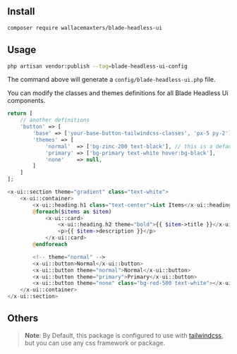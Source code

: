 ## Install

```bash
composer require wallacemaxters/blade-headless-ui 
```

## Usage

```bash
php artisan vendor:publish --tag=blade-headless-ui-config
```
The command above will generate a `config/blade-headless-ui.php` file.

You can modify the classes and themes definitions for all Blade Headless Ui components.

```php
return [
    // another definitions
    'button' => [
        'base' => ['your-base-button-tailwindcss-classes', 'px-5 py-2'],
        'themes' => [
            'normal'  => ['bg-zinc-200 text-black'], // this is a default theme for all components
            'primary' => ['bg-primary text-white hover:bg-black'],
            'none'    => null,
        ]
    ]
];
```


```php
<x-ui::section theme="gradient" class="text-white">
    <x-ui::container>
        <x-ui::heading.h1 class="text-center">List Items</x-ui::heading.h1>
        @foreach($items as $item)
            <x-ui::card>
                <x-ui::heading.h2 theme="bold">{{ $item->title }}</x-ui::heading.h2>
                <p>{{ $item->description }}</p>
            </x-ui::card>
        @endforeach

        <!-- theme="normal" -->
        <x-ui::button>Normal</x-ui::button>
        <x-ui::button theme="normal">Normal</x-ui::button>
        <x-ui::button theme="primary">Primary</x-ui::button>
        <x-ui::button theme="none" class="bg-red-500 text-white"></x-ui::button>
    </x-ui::container>
</x-ui::section>
```




## Others

> **Note**: By Default, this package is configured to use with [tailwindcss](https://tailwindcss.com/), but you can use any css framework or package.

